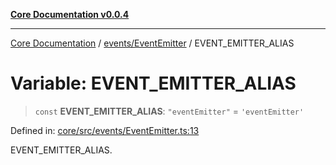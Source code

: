 [**Core Documentation v0.0.4**](../../../README.md)

***

[Core Documentation](../../../modules.md) / [events/EventEmitter](../README.md) / EVENT\_EMITTER\_ALIAS

# Variable: EVENT\_EMITTER\_ALIAS

> `const` **EVENT\_EMITTER\_ALIAS**: `"eventEmitter"` = `'eventEmitter'`

Defined in: [core/src/events/EventEmitter.ts:13](https://github.com/stonemjs/core/blob/d2167ff53d508d3a75c05f0cf962180518d3e061/src/events/EventEmitter.ts#L13)

EVENT_EMITTER_ALIAS.
